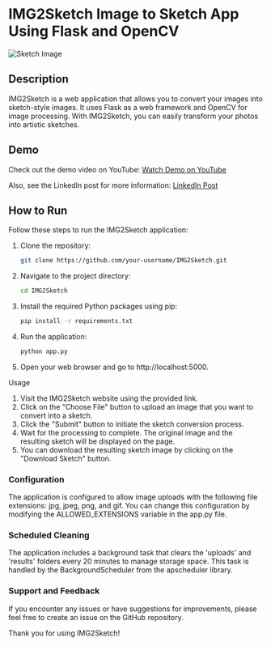 # IMG2Sketch Image to Sketch App Using Flask and OpenCV

![Sketch Image](https://blogger.googleusercontent.com/img/a/AVvXsEh-TNuB0EFfS00gJYh9wkzlM4vnp975MMV8ZymNFlfvZZSOvrkAf6bee1iA9JfzQcIU9Nn4tCGtoy-QRYXwywhCFhvT77lWWHW1RGlQASvmwZGhlmc21ueXQOfGyzeDIsixgdemkm7BM4z41Z5iJ2DhYRNZfozgyoP9w41ZUGahOUBAGb3jMhizRUuhtsud)

## Description

IMG2Sketch is a web application that allows you to convert your images into sketch-style images. It uses Flask as a web framework and OpenCV for image processing. With IMG2Sketch, you can easily transform your photos into artistic sketches.

## Demo

Check out the demo video on YouTube:
[Watch Demo on YouTube](https://youtu.be/VqJFmoTO_Hw?si=hMKkIdfFn35v8Jqv)

Also, see the LinkedIn post for more information:
[LinkedIn Post](https://www.linkedin.com/posts/rohit-ingle-ai_codeclause-opencv-python-activity-7105824581826834432-ukuH?utm_source=share&utm_medium=member_desktop)

## How to Run

Follow these steps to run the IMG2Sketch application:

1. Clone the repository:
   
   ```bash
   git clone https://github.com/your-username/IMG2Sketch.git

2. Navigate to the project directory:

   ```bash
   cd IMG2Sketch

3. Install the required Python packages using pip:

   ```bash
   pip install -r requirements.txt

4. Run the application:

   ```bash
   python app.py

5. Open your web browser and go to http://localhost:5000.

Usage
1. Visit the IMG2Sketch website using the provided link.
2. Click on the "Choose File" button to upload an image that you want to convert into a sketch.
3. Click the "Submit" button to initiate the sketch conversion process.
4. Wait for the processing to complete. The original image and the resulting sketch will be displayed on the page.
5. You can download the resulting sketch image by clicking on the "Download Sketch" button.

### Configuration
The application is configured to allow image uploads with the following file extensions: jpg, jpeg, png, and gif. You can change this configuration by modifying the ALLOWED_EXTENSIONS variable in the app.py file.

### Scheduled Cleaning
The application includes a background task that clears the 'uploads' and 'results' folders every 20 minutes to manage storage space. This task is handled by the BackgroundScheduler from the apscheduler library.

### Support and Feedback
If you encounter any issues or have suggestions for improvements, please feel free to create an issue on the GitHub repository.

Thank you for using IMG2Sketch!

